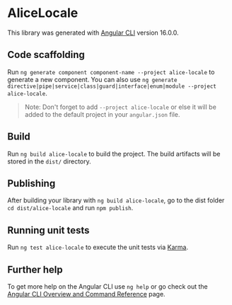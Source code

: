 # AliceLocale

This library was generated with [Angular CLI](https://github.com/angular/angular-cli) version 16.0.0.

## Code scaffolding

Run `ng generate component component-name --project alice-locale` to generate a new component. You can also use `ng generate directive|pipe|service|class|guard|interface|enum|module --project alice-locale`.
> Note: Don't forget to add `--project alice-locale` or else it will be added to the default project in your `angular.json` file. 

## Build

Run `ng build alice-locale` to build the project. The build artifacts will be stored in the `dist/` directory.

## Publishing

After building your library with `ng build alice-locale`, go to the dist folder `cd dist/alice-locale` and run `npm publish`.

## Running unit tests

Run `ng test alice-locale` to execute the unit tests via [Karma](https://karma-runner.github.io).

## Further help

To get more help on the Angular CLI use `ng help` or go check out the [Angular CLI Overview and Command Reference](https://angular.io/cli) page.
